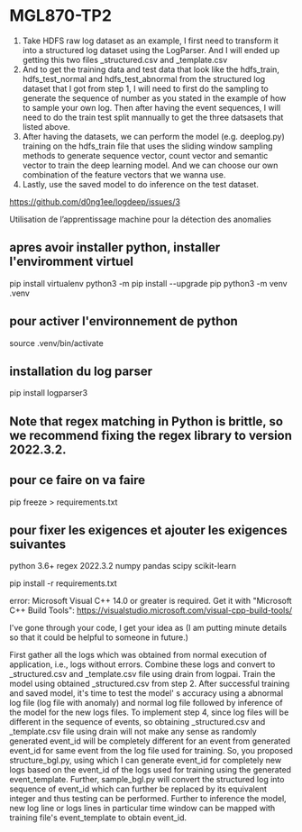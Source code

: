 # MGL870-TP2
1. Take HDFS raw log dataset as an example, I first need to transform it into a structured log dataset using the LogParser. And I will ended up getting this two files _structured.csv and _template.csv
2. And to get the training data and test data that look like the hdfs_train, hdfs_test_normal and hdfs_test_abnormal from the structured log dataset that I got from step 1, I will need to first do the sampling to generate the sequence of number as you stated in the example of how to sample your own log. Then after having the event sequences, I will need to do the train test split mannually to get the three datsasets that listed above.
3. After having the datasets, we can perform the model (e.g. deeplog.py) training on the hdfs_train file that uses the sliding window sampling methods to generate sequence vector, count vector and semantic vector to train the deep learning model. And we can choose our own combination of the feature vectors that we wanna use.
4. Lastly, use the saved model to do inference on the test dataset.

https://github.com/d0ng1ee/logdeep/issues/3

Utilisation de l’apprentissage machine pour la détection des anomalies
## apres avoir installer python, installer l'enviromment virtuel
pip install virtualenv
python3 -m pip install --upgrade pip
python3 -m venv .venv

## pour activer l'environnement de python
source .venv/bin/activate

## installation du log parser
pip install logparser3

## Note that regex matching in Python is brittle, so we recommend fixing the regex library to version 2022.3.2.
## pour ce faire on va faire 
pip freeze > requirements.txt
## pour fixer les exigences et ajouter les exigences suivantes
python 3.6+
regex 2022.3.2
numpy
pandas
scipy
scikit-learn


pip install -r requirements.txt

 error: Microsoft Visual C++ 14.0 or greater is required. Get it with "Microsoft C++ Build Tools": https://visualstudio.microsoft.com/visual-cpp-build-tools/

I've gone through your code, I get your idea as (I am putting minute details so that it could be helpful to someone in future.)

First gather all the logs which was obtained from normal execution of application, i.e., logs without errors.
Combine these logs and convert to _structured.csv and _template.csv file using drain from logpai.
Train the model using obtained _structured.csv from step 2.
After successful training and saved model, it's time to test the model' s accuracy using a abnormal log file (log file with anomaly) and normal log file followed by inference of the model for the new logs files.
To implement step 4, since log files will be different in the sequence of events, so obtaining _structured.csv and _template.csv file using drain will not make any sense as randomly generated event_id will be completely different for an event from generated event_id for same event from the log file used for training. So, you proposed structure_bgl.py, using which I can generate event_id for completely new logs based on the event_id of the logs used for training using the generated event_template. Further, sample_bgl.py will convert the structured log into sequence of event_id which can further be replaced by its equivalent integer and thus testing can be performed.
Further to inference the model, new log line or logs lines in particular time window can be mapped with training file's event_template to obtain event_id.
